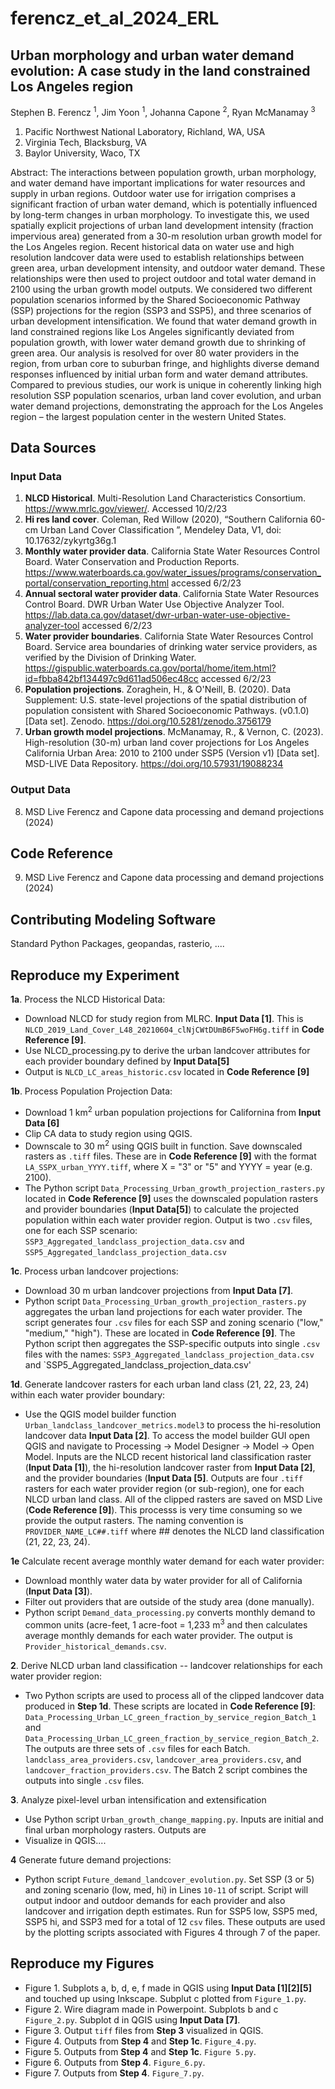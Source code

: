 <!--- [![DOI](https://zenodo.org/badge/265254045.svg)](https://zenodo.org/doi/10.5281/zenodo.10442485) --->

# ferencz_et_al_2024_ERL

## Urban morphology and urban water demand evolution: A case study in the land constrained Los Angeles region 
Stephen B. Ferencz <sup>1</sup>, Jim Yoon <sup>1</sup>, Johanna Capone <sup>2</sup>, Ryan McManamay <sup>3</sup> 
1. Pacific Northwest National Laboratory, Richland, WA, USA
2. Virginia Tech, Blacksburg, VA
3. Baylor University, Waco, TX

Abstract: The interactions between population growth, urban morphology, and water demand have important implications for water resources and supply in urban regions. Outdoor water use for irrigation comprises a significant fraction of urban water demand, which is potentially influenced by long-term changes in urban morphology. To investigate this, we used spatially explicit projections of urban land development intensity (fraction impervious area) generated from a 30-m resolution urban growth model for the Los Angeles region. Recent historical data on water use and high resolution landcover data were used to establish relationships between green area, urban development intensity, and outdoor water demand. These relationships were then used to project outdoor and total water demand in 2100 using the urban growth model outputs. We considered two different population scenarios informed by the Shared Socioeconomic Pathway (SSP) projections for the region (SSP3 and SSP5), and three scenarios of urban development intensification. We found that water demand growth in land constrained regions like Los Angeles significantly deviated from population growth, with lower water demand growth due to shrinking of green area. Our analysis is resolved for over 80 water providers in the region, from urban core to suburban fringe, and highlights diverse demand responses influenced by initial urban form and water demand attributes. Compared to previous studies, our work is unique in coherently linking high resolution SSP population scenarios, urban land cover evolution, and urban water demand projections, demonstrating the approach for the Los Angeles region – the largest population center in the western United States. 

## Data Sources 

### Input Data 
1. **NLCD Historical**. Multi-Resolution Land Characteristics Consortium. https://www.mrlc.gov/viewer/. Accessed 10/2/23
2. **Hi res land cover**. Coleman, Red Willow (2020), “Southern California 60-cm Urban Land Cover Classification ”, Mendeley Data, V1, doi: 10.17632/zykyrtg36g.1
3. **Monthly water provider data**. California State Water Resources Control Board. Water Conservation and Production Reports. https://www.waterboards.ca.gov/water_issues/programs/conservation_portal/conservation_reporting.html accessed 6/2/23
4. **Annual sectoral water provider data**.  California State Water Resources Control Board. DWR Urban Water Use Objective Analyzer Tool. https://lab.data.ca.gov/dataset/dwr-urban-water-use-objective-analyzer-tool accessed 6/2/23
5. **Water provider boundaries**. California State Water Resources Control Board. Service area boundaries of drinking water service providers, as verified by the Division of Drinking Water. https://gispublic.waterboards.ca.gov/portal/home/item.html?id=fbba842bf134497c9d611ad506ec48cc accessed 6/2/23
6. **Population projections**. Zoraghein, H., & O'Neill, B. (2020). Data Supplement: U.S. state-level projections of the spatial distribution of population consistent with Shared Socioeconomic Pathways. (v0.1.0) [Data set]. Zenodo. https://doi.org/10.5281/zenodo.3756179
7. **Urban growth model projections**. McManamay, R., & Vernon, C. (2023). High-resolution (30-m) urban land cover projections for Los Angeles California Urban Area: 2010 to 2100 under SSP5 (Version v1) [Data set]. MSD-LIVE Data Repository. https://doi.org/10.57931/19088234 

### Output Data 
8. MSD Live Ferencz and Capone data processing and demand projections (2024)

## Code Reference 
9. MSD Live Ferencz and Capone data processing and demand projections (2024) 

## Contributing Modeling Software 
Standard Python Packages, geopandas, rasterio, ....
 
## 

## Reproduce my Experiment 

**1a**. Process the NLCD Historical Data:

- Download NLCD for study region from MLRC. **Input Data [1]**. This is `NLCD_2019_Land_Cover_L48_20210604_clNjCWtDUmB6F5woFH6g.tiff` in **Code Reference [9]**. 
- Use NLCD_processing.py to derive the urban landcover attributes for each provider boundary defined by **Input Data[5]**
- Output is `NLCD_LC_areas_historic.csv` located in **Code Reference [9]**

**1b**. Process Population Projection Data:

- Download 1 km<sup>2</sup> urban population projections for Californina from **Input Data [6]**
- Clip CA data to study region using QGIS. 
- Downscale to 30 m<sup>2</sup> using QGIS built in function. Save downscaled rasters as `.tiff` files. These are in **Code Reference [9]** with the format `LA_SSPX_urban_YYYY.tiff`, where X = "3" or "5" and YYYY = year (e.g. 2100).
- The Python script `Data_Processing_Urban_growth_projection_rasters.py` located in **Code Reference [9]** uses the downscaled population rasters and provider boundaries (**Input Data[5]**) to calculate the projected population within each water provider region. Output is two `.csv` files, one for each SSP scenario: `SSP3_Aggregated_landclass_projection_data.csv` and `SSP5_Aggregated_landclass_projection_data.csv`

**1c**. Process urban landcover projections:

- Download 30 m urban landcover projections from **Input Data [7]**.
- Python script `Data_Processing_Urban_growth_projection_rasters.py` aggregates the urban land projections for each water provider. The script generates four `.csv` files for each SSP and zoning scenario ("low," "medium," "high"). These are located in **Code Reference [9]**. The Python script then aggregates the SSP-specific outputs into single `.csv` files with the names: `SSP3_Aggregated_landclass_projection_data.csv` and `SSP5_Aggregated_landclass_projection_data.csv'

**1d**. Generate landcover rasters for each urban land class (21, 22, 23, 24) within each water provider boundary:

- Use the QGIS model builder function `Urban_landclass_landcover_metrics.model3` to process the hi-resolution landcover data **Input Data [2]**. To access the model builder GUI open QGIS and navigate to Processing -> Model Designer -> Model -> Open Model. Inputs are the NLCD recent historical land classification raster (**Input Data [1]**), the hi-resolution landcover raster from **Input Data [2]**, and the provider boundaries (**Input Data [5]**. Outputs are four `.tiff` rasters for each water provider region (or sub-region), one for each NLCD urban land class. All of the clipped rasters are saved on MSD Live (**Code Reference [9]**). This processs is very time consuming so we provide the output rasters. The naming convention is `PROVIDER_NAME_LC##.tiff` where ## denotes the NLCD land classification (21, 22, 23, 24).

**1e** Calculate recent average monthly water demand for each water provider:
- Download monthly water data by water provider for all of California (**Input Data [3]**).
- Filter out providers that are outside of the study area (done manually).
- Python script `Demand_data_processing.py` converts monthly demand to common units (acre-feet, 1 acre-foot = 1,233 m<sup>3</sup> and then calculates average monthly demands for each water provider. The output is `Provider_historical_demands.csv`. 

**2**. Derive NLCD urban land classification -- landcover relationships for each water provider region:
- Two Python scripts are used to process all of the clipped landcover data produced in **Step 1d**. These scripts are located in **Code Reference [9]**: `Data_Processing_Urban_LC_green_fraction_by_service_region_Batch_1` and `Data_Processing_Urban_LC_green_fraction_by_service_region_Batch_2`. The outputs are three sets of `.csv` files for each Batch. `landclass_area_providers.csv`, `landcover_area_providers.csv`, and `landcover_fraction_providers.csv`. The Batch 2 script combines the outputs into single `.csv` files.  

**3**. Analyze pixel-level urban intensification and extensification  
- Use Python script `Urban_growth_change_mapping.py`. Inputs are initial and final urban morphology rasters. Outputs are 
- Visualize in QGIS....

**4** Generate future demand projections:
- Python script `Future_demand_landcover_evolution.py`. Set SSP (3 or 5) and zoning scenario (low, med, hi) in Lines `10-11` of script. Script will output indoor and outdoor demands for each provider and also landcover and irrigation depth estimates. Run for SSP5 low, SSP5 med, SSP5 hi, and SSP3 med for a total of 12 `csv` files. These outputs are used by the plotting scripts associated with Figures 4 through 7 of the paper.

## Reproduce my Figures 

- Figure 1. Subplots a, b, d, e, f made in QGIS using **Input Data [1][2][5]** and touched up using Inkscape. Subplut c plotted from `Figure_1.py`. 
- Figure 2. Wire diagram made in Powerpoint. Subplots b and c `Figure_2.py`. Subplot d in QGIS using **Input Data [7]**.  
- Figure 3. Output `tiff` files from **Step 3** visualized in QGIS. 
- Figure 4. Outputs from **Step 4** and **Step 1c**. `Figure_4.py`. 
- Figure 5. Outputs from **Step 4** and **Step 1c**. `Figure 5.py`.
- Figure 6. Outputs from **Step 4**. `Figure_6.py`. 
- Figure 7. Outputs from **Step 4**. `Figure_7.py`. 
